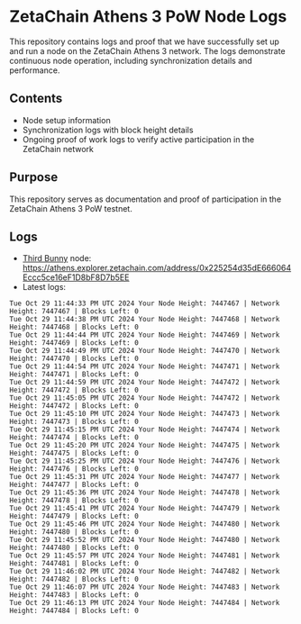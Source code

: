 # ZetaChain Athens 3 PoW Node Logs
This repository contains logs and proof that we have successfully set up and run a node on the ZetaChain Athens 3 network. The logs demonstrate continuous node operation, including synchronization details and performance.

## Contents
- Node setup information
- Synchronization logs with block height details
- Ongoing proof of work logs to verify active participation in the ZetaChain network

## Purpose
This repository serves as documentation and proof of participation in the ZetaChain Athens 3 PoW testnet.

## Logs

- [Third Bunny](https://thirdbunny.xyz/) node: https://athens.explorer.zetachain.com/address/0x225254d35dE666064Eccc5ce16eF1D8bF8D7b5EE
- Latest logs:
```
Tue Oct 29 11:44:33 PM UTC 2024 Your Node Height: 7447467 | Network Height: 7447467 | Blocks Left: 0
Tue Oct 29 11:44:38 PM UTC 2024 Your Node Height: 7447468 | Network Height: 7447468 | Blocks Left: 0
Tue Oct 29 11:44:44 PM UTC 2024 Your Node Height: 7447469 | Network Height: 7447469 | Blocks Left: 0
Tue Oct 29 11:44:49 PM UTC 2024 Your Node Height: 7447470 | Network Height: 7447470 | Blocks Left: 0
Tue Oct 29 11:44:54 PM UTC 2024 Your Node Height: 7447471 | Network Height: 7447471 | Blocks Left: 0
Tue Oct 29 11:44:59 PM UTC 2024 Your Node Height: 7447472 | Network Height: 7447472 | Blocks Left: 0
Tue Oct 29 11:45:05 PM UTC 2024 Your Node Height: 7447472 | Network Height: 7447472 | Blocks Left: 0
Tue Oct 29 11:45:10 PM UTC 2024 Your Node Height: 7447473 | Network Height: 7447473 | Blocks Left: 0
Tue Oct 29 11:45:15 PM UTC 2024 Your Node Height: 7447474 | Network Height: 7447474 | Blocks Left: 0
Tue Oct 29 11:45:20 PM UTC 2024 Your Node Height: 7447475 | Network Height: 7447475 | Blocks Left: 0
Tue Oct 29 11:45:25 PM UTC 2024 Your Node Height: 7447476 | Network Height: 7447476 | Blocks Left: 0
Tue Oct 29 11:45:31 PM UTC 2024 Your Node Height: 7447477 | Network Height: 7447477 | Blocks Left: 0
Tue Oct 29 11:45:36 PM UTC 2024 Your Node Height: 7447478 | Network Height: 7447478 | Blocks Left: 0
Tue Oct 29 11:45:41 PM UTC 2024 Your Node Height: 7447479 | Network Height: 7447479 | Blocks Left: 0
Tue Oct 29 11:45:46 PM UTC 2024 Your Node Height: 7447480 | Network Height: 7447480 | Blocks Left: 0
Tue Oct 29 11:45:52 PM UTC 2024 Your Node Height: 7447480 | Network Height: 7447480 | Blocks Left: 0
Tue Oct 29 11:45:57 PM UTC 2024 Your Node Height: 7447481 | Network Height: 7447481 | Blocks Left: 0
Tue Oct 29 11:46:02 PM UTC 2024 Your Node Height: 7447482 | Network Height: 7447482 | Blocks Left: 0
Tue Oct 29 11:46:07 PM UTC 2024 Your Node Height: 7447483 | Network Height: 7447483 | Blocks Left: 0
Tue Oct 29 11:46:13 PM UTC 2024 Your Node Height: 7447484 | Network Height: 7447484 | Blocks Left: 0
```
